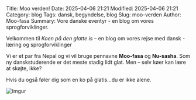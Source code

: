 Title: Moo verden!
Date: 2025-04-06 21:21
Modified: 2025-04-06 21:21
Category: blog
Tags: dansk, begyndelse, blog
Slug: moo-verden
Author: Moo-fasa
Summary: Vore danske eventyr - en blog om vores sprogforviklinger.

Velkommen til *Koen på den glatte is* – en blog om vores rejse med dansk - læring og sprogforviklinger

Vi er et par fra Nepal og vi vil bruge pennavne **Moo-fasa** og **Nu-sasha**. Som ny danskstuderende er det meste stadig lidt glat. Men – selv køer kan lære at skøjte, ikke?

Hvis du også føler dig som en ko på glatis...du er ikke alene. 

![Imgur](https://i.imgur.com/LriJCxV.png)


